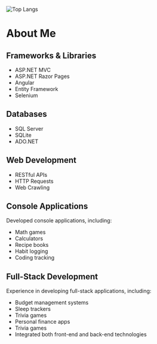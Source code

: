 ![Top Langs](https://github-readme-stats.vercel.app/api/top-langs/?username=DLee211&theme=transparent&hide_progress=true)

# About Me

## Frameworks & Libraries
- ASP.NET MVC
- ASP.NET Razor Pages
- Angular
- Entity Framework
- Selenium
## Databases
- SQL Server
- SQLite
- ADO.NET
## Web Development
- RESTful APIs
- HTTP Requests
- Web Crawling
## Console Applications
Developed console applications, including:
- Math games
- Calculators
- Recipe books
- Habit logging
- Coding tracking
## Full-Stack Development
Experience in developing full-stack applications, including:
- Budget management systems
- Sleep trackers
- Trivia games
- Personal finance apps
- Trivia games
- Integrated both front-end and back-end technologies
